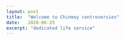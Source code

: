 ```yaml
---
layout: post
title:  "Welcome to Chinmoy controversies"
date:   2020-06-25
excerpt: "dedicated life service"
---
```

